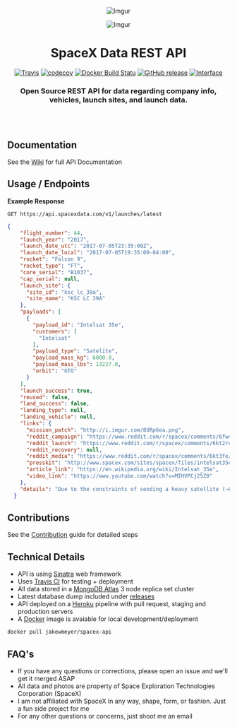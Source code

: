 <div align="center">

![Imgur](http://i.imgur.com/eL73Iit.png)

![Imgur](http://i.imgur.com/5RX6fgN.jpg)

# SpaceX Data REST API

[![Travis](https://img.shields.io/travis/r-spacex/SpaceX-API.svg?style=flat-square)](https://travis-ci.org/r-spacex/SpaceX-API)
[![codecov](https://codecov.io/gh/r-spacex/SpaceX-API/branch/master/graph/badge.svg)](https://codecov.io/gh/r-spacex/SpaceX-API)
[![Docker Build Statu](https://img.shields.io/docker/build/jakewmeyer/spacex-api.svg?style=flat-square)](https://hub.docker.com/r/jakewmeyer/spacex-api/)
[![GitHub release](https://img.shields.io/github/release/r-spacex/SpaceX-API.svg?style=flat-square)]()
[![Interface](https://img.shields.io/badge/interface-REST-brightgreen.svg?style=flat-square)]()

### Open Source REST API for data regarding company info, vehicles, launch sites, and launch data.
<br></br>

</div>

## Documentation
See the [Wiki](https://github.com/r-spacex/SpaceX-API/wiki) for full API Documentation

## Usage / Endpoints

**Example Response**

```http
GET https://api.spacexdata.com/v1/launches/latest
```

```json
{
    "flight_number": 44,
    "launch_year": "2017",
    "launch_date_utc": "2017-07-05T23:35:00Z",
    "launch_date_local": "2017-07-05T19:35:00-04:00",
    "rocket": "Falcon 9",
    "rocket_type": "FT",
    "core_serial": "B1037",
    "cap_serial": null,
    "launch_site": {
      "site_id": "ksc_lc_39a",
      "site_name": "KSC LC 39A"
    },
    "payloads": [
      {
        "payload_id": "Intelsat 35e",
        "customers": [
          "Intelsat"
        ],
        "payload_type": "Satelite",
        "payload_mass_kg": 6000.0,
        "payload_mass_lbs": 13227.0,
        "orbit": "GTO"
      }
    ],
    "launch_success": true,
    "reused": false,
    "land_success": false,
    "landing_type": null,
    "landing_vehicle": null,
    "links": {
      "mission_patch": "http://i.imgur.com/8URp6ea.png",
      "reddit_campaign": "https://www.reddit.com/r/spacex/comments/6fw4yy/",
      "reddit_launch": "https://www.reddit.com/r/spacex/comments/6kt2re/",
      "reddit_recovery": null,
      "reddit_media": "https://www.reddit.com/r/spacex/comments/6kt3fe/",
      "presskit": "http://www.spacex.com/sites/spacex/files/intelsat35epresskit.pdf",
      "article_link": "https://en.wikipedia.org/wiki/Intelsat_35e",
      "video_link": "https://www.youtube.com/watch?v=MIHVPCj25Z0"
    },
    "details": "Due to the constraints of sending a heavy satellite (~6,000 kg) to GTO, the rocket will fly in its expendable configuration and the first-stage booster will not be recovered."
  }
  ```

## Contributions
See the [Contribution](https://github.com/r-spacex/SpaceX-API/blob/master/CONTRIBUTING.md) guide for detailed steps

## Technical Details
* API is using [Sinatra](http://www.sinatrarb.com/) web framework
* Uses [Travis CI](https://travis-ci.org/) for testing + deployment
* All data stored in a [MongoDB Atlas](https://www.mongodb.com/cloud/atlas) 3 node replica set cluster
* Latest database dump included under [releases](https://github.com/r-spacex/SpaceX-API/releases)
* API deployed on a [Heroku](https://www.heroku.com/) pipeline with pull request, staging and production servers
* A [Docker](https://hub.docker.com/r/jakewmeyer/spacex-api/) image is avaiable for local development/deployment
```bash
docker pull jakewmeyer/spacex-api
```

## FAQ's
* If you have any questions or corrections, please open an issue and we'll get it merged ASAP
* All data and photos are property of Space Exploration Technologies Corporation (SpaceX)
* I am not affiliated with SpaceX in any way, shape, form, or fashion. Just a fun side project for me
* For any other questions or concerns, just shoot me an email
